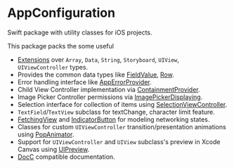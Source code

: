 # AppConfiguration

Swift package with utility classes for iOS projects.

This package packs the some useful
- [Extensions](/Sources/AppUtilities/Extensions) over `Array`, `Data`, `String`, `Storyboard`, `UIView`, `UIViewController` types.
- Provides the common data types like [FieldValue](/Sources/AppUtilities/Models/FieldValue.swift), [Row](/Source/AppUtilities/Models/Row.swift).
- Error handling interface like [AppErrorProvider](/Sources/AppUtilities/Protocols/AppErrorProvider.swift).
- Child View Controller implementation via [ContainmentProvider](/Sources/AppUtilities/Protocols/ContainmentProvider.swift).
- Image Picker Controller permissions via [ImagePickerDisplaying](/Sources/AppUtilities/Protocols/ImagePickerDisplaying.swift).
- Selection interface for collection of items using [SelectionViewController](/Sources/AppUtilities/ViewControllers/SelectionViewController.swift).
- `TextField`/`TextView` subclass for textChange, character limit feature.
- [FetchingView](/Sources/AppUtilities/Views/FetchingView.swift) and [IndicatorButton](/Sources/AppUtilities/Views/IndicatorButton.swift) for modeling networking states.
- Classes for custom `UIViewController` transition/presentation animations using [PopAnimator](/Sources/AppUtilities/Views/PopAnimator.swift).
- Support for `UIViewController` and `UIView` subclass's preview in Xcode Canvas using [UIPreview](/Sources/AppUtilities/Views/UIPreview.swift).
- [DocC](https://developer.apple.com/documentation/docc) compatible documentation.

